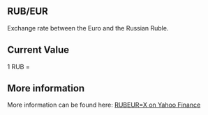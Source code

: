## RUB/EUR

Exchange rate between the Euro and the Russian Ruble.

## Current Value

1 RUB = <Topic topic="finance/stock-exchange/currency/RUB/EUR" decimals="3" unit="EUR"/>

## More information

More information can be found here: [RUBEUR=X on Yahoo Finance](https://finance.yahoo.com/quote/RUBEUR=X/)
